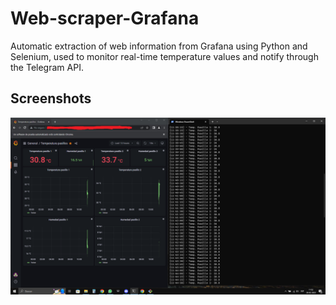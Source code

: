 # Web-scraper-Grafana
Automatic extraction of web information from Grafana using Python and Selenium, used to monitor real-time temperature values and notify through the Telegram API.
## Screenshots
![screenshot1](/resources/screenshot.png)